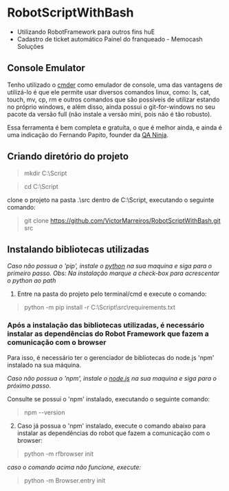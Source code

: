 # RobotScriptWithBash
- Utilizando RobotFramework para outros fins huE
- Cadastro de ticket automático Painel do franqueado - Memocash Soluções

## Console Emulator
Tenho utilizado o [cmder](https://cmder.net/) como emulador de console, uma das vantagens de utilizá-lo é que ele permite usar diversos comandos linux, como: ls, cat, touch, mv, cp, rm e outros comandos que são possíveis de utilizar estando no próprio windows, e além disso, ainda possui o git-for-windows no seu pacote da versão full (não instale a versão mini, pois não é tão robusto). 

Essa ferramenta é bem completa e gratuíta, o que é melhor ainda, e ainda é uma indicação do Fernando Papito, founder da [QA Ninja](https://dojo.qaninja.com.br/).

## Criando diretório do projeto
> mkdir C:\Script

> cd C:\Script

clone o projeto na pasta .\src dentro de C:\Script, executando o seguinte comando:

> git clone https://github.com/VictorMarreiros/RobotScriptWithBash.git src


## Instalando bibliotecas utilizadas

*Caso não possua o 'pip', instale o [python](https://www.python.org/downloads/) na sua maquina e siga para o primeiro passo. Obs: Na instalação marque a check-box para acrescentar o python ao path*

1. Entre na pasta do projeto pelo terminal/cmd e execute o comando:
> python -m pip install -r C:\Script\src\requirements.txt


### Após a instalação das bibliotecas utilizadas, é necessário instalar as dependências do Robot Framework que fazem a  comunicação com o browser

Para isso, é necessário ter o gerenciador de bibliotecas do node.js 'npm' instalado na sua máquina.

*Caso não possua o 'npm', instale o [node.js](https://nodejs.org/en/download/current/) na sua maquina e siga para o próximo passo.*

Consulte se possui o 'npm' instalado, executando o seguinte comando:
> npm --version

2. Caso já possua o 'npm' instalado, execute o comando abaixo para instalar as dependências do robot que fazem a comunicação com o browser:
> python -m rfbrowser init

*caso o comando acima não funcione, execute:*

> python -m Browser.entry init

